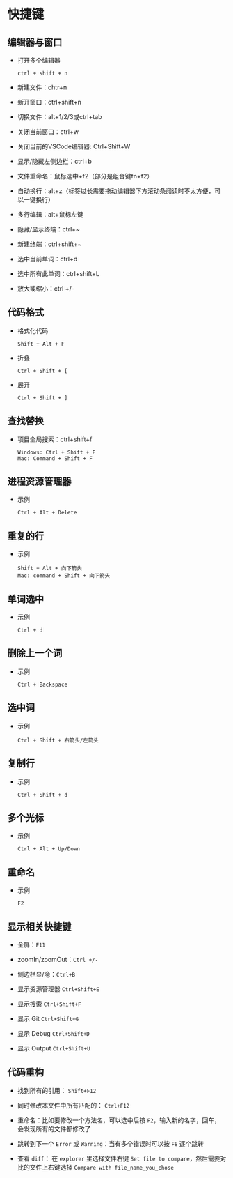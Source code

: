 # 快捷键

## 编辑器与窗口

  + 打开多个编辑器

    ```
    ctrl + shift + n
    ```

  + 新建文件：chtr+n

  + 新开窗口：ctrl+shift+n

  + 切换文件：alt+1/2/3或ctrl+tab

  + 关闭当前窗口：ctrl+w

  + 关闭当前的VSCode编辑器: Ctrl+Shift+W

  + 显示/隐藏左侧边栏：ctrl+b

  + 文件重命名：鼠标选中+f2（部分是组合键fn+f2）

  + 自动换行：alt+z（标签过长需要拖动编辑器下方滚动条阅读时不太方便，可以一键换行）

  + 多行编辑：alt+鼠标左键

  + 隐藏/显示终端：ctrl+~

  + 新建终端：ctrl+shift+~

  + 选中当前单词：ctrl+d

  + 选中所有此单词：ctrl+shift+L

  + 放大或缩小：ctrl +/-

## 代码格式

  + 格式化代码

    ```
    Shift + Alt + F
    ```

  + 折叠

    ```
    Ctrl + Shift + [
    ```

  + 展开

    ```
    Ctrl + Shift + ]
    ```

## 查找替换

  + 项目全局搜索：ctrl+shift+f

    ```
    Windows: Ctrl + Shift + F
    Mac: Command + Shift + F
    ```

## 进程资源管理器

  - 示例

    ```
    Ctrl + Alt + Delete
    ```

## 重复的行

  - 示例

    ```
    Shift + Alt + 向下箭头
    Mac: command + Shift + 向下箭头
    ```

## 单词选中

  - 示例

    ```纯文本
    Ctrl + d
    ```

## 删除上一个词

  - 示例

    ```纯文本
    Ctrl + Backspace
    ```

## 选中词

  - 示例

    ```纯文本
    Ctrl + Shift + 右箭头/左箭头
    ```

## 复制行

  - 示例

    ```纯文本
    Ctrl + Shift + d
    ```

## 多个光标

  - 示例

    ```纯文本
    Ctrl + Alt + Up/Down
    ```

## 重命名

  - 示例

    ```纯文本
    F2
    ```

## 显示相关快捷键

  - 全屏：`F11`

  - zoomIn/zoomOut：`Ctrl +/-`

  - 侧边栏显/隐：`Ctrl+B`

  - 显示资源管理器 `Ctrl+Shift+E`

  - 显示搜索 `Ctrl+Shift+F`

  - 显示 Git `Ctrl+Shift+G`

  - 显示 Debug `Ctrl+Shift+D`

  - 显示 Output `Ctrl+Shift+U`

## 代码重构

  - 找到所有的引用： `Shift+F12`

  - 同时修改本文件中所有匹配的： `Ctrl+F12`

  - 重命名：比如要修改一个方法名，可以选中后按 `F2`，输入新的名字，回车，会发现所有的文件都修改了

  - 跳转到下一个 `Error` 或 `Warning`：当有多个错误时可以按 `F8` 逐个跳转

  - 查看 `diff`： 在 `explorer` 里选择文件右键 `Set file to compare`，然后需要对比的文件上右键选择 `Compare with file_name_you_chose`
